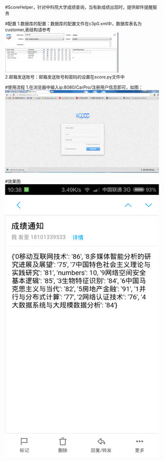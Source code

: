 #ScoreHelper，针对中科院大学成绩查询，当有新成绩出现时，提供邮件提醒服务<br />

#配置
1.数据库的配置：数据库的配置文件在c3p0.xml中，数据库表名为customer,表结构请参考<br />
![image](https://github.com/13141516/ScoreHelper/raw/master/CarPro/screenshot/three.png)<br />
2.邮箱发送账号：邮箱发送账号和密码的设置在score.py文件中<br />

#使用流程
1.在浏览器中输入ip:8080/CarPro/注册用户信息即可，如图：<br />
![image](https://github.com/13141516/ScoreHelper/raw/master/CarPro/screenshot/one.png)<br />

#效果图
![image](https://github.com/13141516/ScoreHelper/raw/master/CarPro/screenshot/two.png)<br />
